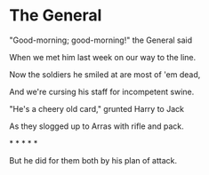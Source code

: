 # The General

"Good-morning; good-morning!" the General said

When we met him last week on our way to the line.

Now the soldiers he smiled at are most of 'em dead,

And we're cursing his staff for incompetent swine.

"He's a cheery old card," grunted Harry to Jack

As they slogged up to Arras with rifle and pack.

\* \* \* \* \*

But he did for them both by his plan of attack.

